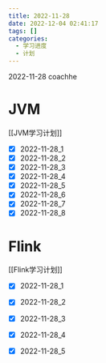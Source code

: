 ```yaml
---
title: 2022-11-28  
date: 2022-12-04 02:41:17  
tags: []  
categories:
  - 学习进度
  - 计划
---
```


2022-11-28 coachhe

# JVM

[[JVM学习计划]]

- [x] 2022-11-28\_1
- [x] 2022-11-28\_2
- [x] 2022-11-28\_3
- [x] 2022-11-28\_4
- [x] 2022-11-28\_5
- [x] 2022-11-28\_6
- [x] 2022-11-28\_7
- [x] 2022-11-28\_8

# Flink

[[Flink学习计划]]

- [x] 2022-11-28\_1
- [x] 2022-11-28\_2
- [x] 2022-11-28\_3
- [x] 2022-11-28\_4
- [x] 2022-11-28\_5

